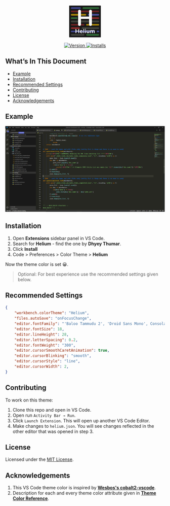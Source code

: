 <p align="center">
    <img alt="Helium" src="https://raw.githubusercontent.com/Dhyeythumar/helium-vscode/main/images/logo.png" width="100"/>
</p>
<!-- <h1 align="center">
    Helium
</h1> -->

<p align="center">
  <a href="https://marketplace.visualstudio.com/items?itemName=dhyeythumar.helium-theme">
      <img alt="Version" src="https://img.shields.io/visual-studio-marketplace/v/dhyeythumar.helium-theme?color=success&label=visual%20studio%20marketplace&style=for-the-badge" />
  </a>
  <!-- <a href="https://marketplace.visualstudio.com/items?itemName=dhyeythumar.helium-theme">
      <img alt="Installs" src="https://img.shields.io/visual-studio-marketplace/r/dhyeyThumar.helium-theme?style=for-the-badge" />
  </a> -->
  <a href="https://marketplace.visualstudio.com/items?itemName=dhyeythumar.helium-theme">
      <img alt="Installs" src="https://img.shields.io/visual-studio-marketplace/i/dhyeythumar.helium-theme?color=success&style=for-the-badge" />
  </a>
</p>
<!-- [![Version](https://vsmarketplacebadge.apphb.com/version/dhyeythumar.helium-theme.svg?style=for-the-badge)](https://marketplace.visualstudio.com/items?itemName=dhyeythumar.helium-theme)
[![Installs](https://vsmarketplacebadge.apphb.com/installs/dhyeythumar.helium-theme.svg?style=for-the-badge)](https://marketplace.visualstudio.com/items?itemName=dhyeythumar.helium-theme)
[![Downloads](https://vsmarketplacebadge.apphb.com/downloads/dhyeythumar.helium-theme.svg?style=for-the-badge)](https://marketplace.visualstudio.com/items?itemName=dhyeythumar.helium-theme) -->


## What’s In This Document
- [Example](#example)
- [Installation](#installation)
- [Recommended Settings](#recommended-settings)
- [Contributing](#contributing)
- [License](#license)
- [Acknowledgements](#acknowledgements)


## Example
![Preview](https://raw.githubusercontent.com/Dhyeythumar/helium-vscode/main/images/example.png)


## Installation
1. Open **Extensions** sidebar panel in VS Code.
2. Search for **Helium** - find the one by **Dhyey Thumar**.
3. Click **Install**
4. Code > Preferences > Color Theme > **Helium**

Now the theme color is set 😀.
> Optional: For best experience use the recommended settings given below.

## Recommended Settings
```json
{
    "workbench.colorTheme": "Helium",
    "files.autoSave": "onFocusChange",
    "editor.fontFamily": "'Baloo Tammudu 2', 'Droid Sans Mono', Consolas, 'Courier New'",
    "editor.fontSize": 18,
    "editor.lineHeight": 28,
    "editor.letterSpacing": 0.2,
    "editor.fontWeight": "300",
    "editor.cursorSmoothCaretAnimation": true,
    "editor.cursorBlinking": "smooth",
    "editor.cursorStyle": "line",
    "editor.cursorWidth": 2,
}
```


## Contributing
To work on this theme:
1. Clone this repo and open in VS Code.
2. Open run `Activity Bar → Run`.
3. Click `Launch Extension`. This will open up another VS Code Editor.
4. Make changes to `helium.json`. You will see changes reflected in the other editor that was opened in step 3.


## License
Licensed under the [MIT License](./LICENSE).


## Acknowledgements
1. This VS Code theme color is inspired by [**Wesbos's cobalt2-vscode**](https://github.com/wesbos/cobalt2-vscode).
2. Description for each and every theme color attribute given in [**Theme Color Reference**](https://code.visualstudio.com/api/references/theme-color).
